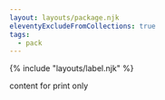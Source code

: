 ```yaml
---
layout: layouts/package.njk
eleventyExcludeFromCollections: true
tags:
  - pack
---
```


{% include "layouts/label.njk" %}

<div class="d-print-block label">
  content for print only
</div>
